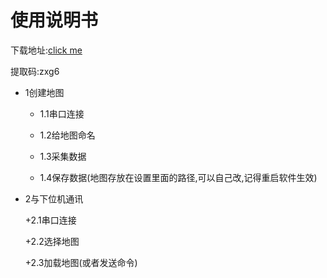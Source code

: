 # 使用说明书
下载地址:[click me](https://pan.xunlei.com/s/VMQ7y-_du-nx-dJmt01YgL8kA1zxg6)

提取码:zxg6

+ 1创建地图

  + 1.1串口连接

  + 1.2给地图命名

  + 1.3采集数据

  + 1.4保存数据(地图存放在设置里面的路径,可以自己改,记得重启软件生效)

+ 2与下位机通讯

  +2.1串口连接

  +2.2选择地图

  +2.3加载地图(或者发送命令)